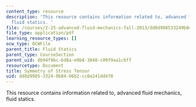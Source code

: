 ```yaml
---
content_type: resource
description: 'This resource contains information related to, advanced fluid mechanics,
  fluid statics. '
file: /courses/2-25-advanced-fluid-mechanics-fall-2013/dd8d998533249b8496b2cc0a241dd478_MIT2_25F13_sym_of_str_ten.pdf
file_type: application/pdf
learning_resource_types: []
ocw_type: OCWFile
parent_title: Fluid Statics
parent_type: CourseSection
parent_uid: db94f9bc-6d8a-e9b8-3848-c09f9aa1c6ff
resourcetype: Document
title: Symmetry of Stress Tensor
uid: dd8d9985-3324-9b84-96b2-cc0a241dd478
---
```

This resource contains information related to, advanced fluid mechanics, fluid statics. 

